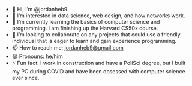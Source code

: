 - 👋 Hi, I’m @jordanheb9
- 👀 I’m interested in data science, web design, and how networks work.
- 🌱 I’m currently learning the basics of computer science and programming. I am finishing up the Harvard CS50x course.
- 💞️ I’m looking to collaborate on any projects that could use a friendly individual that is eager to learn and gain experience programming.
- 📫 How to reach me: jordanheb9@gmail.com
- 😄 Pronouns: he/him
- ⚡ Fun fact: I work in construction and have a PoliSci degree, but I built my PC during COVID and have been obsessed with computer science ever since. 

<!---
jordanheb9/jordanheb9 is a ✨ special ✨ repository because its `README.md` (this file) appears on your GitHub profile.
You can click the Preview link to take a look at your changes.
--->
